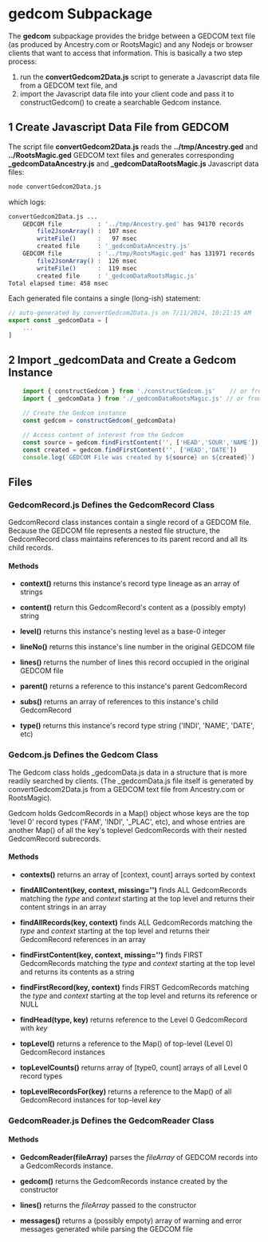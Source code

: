 # gedcom Subpackage

The **gedcom** subpackage provides the bridge between a GEDCOM text file (as produced by Ancestry.com or RootsMagic) and any Nodejs or browser clients that want to access that information.  This is basically a two step process:

1. run the **convertGedcom2Data.js** script to generate a Javascript data file from a GEDCOM text file, and
2. import the Javascript data file into your client code and pass it to constructGedcom() to create a searchable Gedcom instance.

## 1 Create Javascript Data File from GEDCOM

The script file **convertGedcom2Data.js** reads the **../tmp/Ancestry.ged** and **../RootsMagic.ged** GEDCOM text files and generates corresponding **_gedcomDataAncestry.js** and **_gedcomDataRootsMagic.js** Javascript data files:

```bash
node convertGedcom2Data.js
```
which logs:

```bash
convertGedcom2Data.js ...
    GEDCOM file          : '../tmp/Ancestry.ged' has 94170 records
        file2JsonArray() :  107 msec
        writeFile()      :   97 msec
        created file     : '_gedcomDataAncestry.js'
    GEDCOM file          : '../tmp/RootsMagic.ged' has 131971 records
        file2JsonArray() :  126 msec
        writeFile()      :  119 msec
        created file     : '_gedcomDataRootsMagic.js'
Total elapsed time: 458 msec
```

Each generated file contains a single (long-ish) statement:

```js
// auto-generated by convertGedcom2Data.js on 7/11/2024, 10:21:15 AM
export const _gedcomData = [
    ...
]
```

## 2 Import _gedcomData and Create a **Gedcom** Instance

```js
    import { constructGedcom } from './constructGedcom.js'    // or from '$lib/index.js' if using SvelteKit
    import { _gedcomData } from './_gedcomDataRootsMagic.js' // or from './_gedcomAncestry.js'
    
    // Create the Gedcom instance
    const gedcom = constructGedcom(_gedcomData)

    // Access content of interest from the Gedcom
    const source = gedcom.findFirstContent('', ['HEAD','SOUR','NAME'])
    const created = gedcom.findFirstContent('', ['HEAD','DATE'])
    console.log(`GEDCOM File was created by ${source} on ${created}`)
```

## Files


### GedcomRecord.js Defines the GedcomRecord Class

GedcomRecord class instances contain a single record of a GEDCOM file.  Because the GEDCOM file represents a nested file structure, the GedcomRecord class maintains references to its parent record and all its child records.

#### Methods

- **context()** returns this instance's record type lineage as an array of strings

- **content()** return this GedcomRecord's content as a (possibly empty) string

- **level()** returns this instance's nesting level as a base-0 integer

- **lineNo()** returns this instance's line number in the original GEDCOM file

- **lines()** returns the number of lines this record occupied in the original GEDCOM file

- **parent()** returns a reference to this instance's parent GedcomRecord

- **subs()** returns an array of references to this instance's child GedcomRecord

- **type()** returns this instance's record type string ('INDI', 'NAME', 'DATE', etc)


### Gedcom.js Defines the Gedcom Class

The Gedcom class holds _gedcomData.js data in a structure that is more readily searched by clients. (The _gedcomData.js file itself is generated by convertGedcom2Data.js from a GEDCOM text file from Ancestry.com or RootsMagic).

Gedcom holds GedcomRecords in a Map() object whose keys are the top 'level 0' record types ('FAM', 'INDI', '_PLAC', etc), and whose entries are another Map() of all the key's toplevel GedcomRecords with their nested GedcomRecord subrecords.
 
#### Methods

- **contexts()** returns an array of [context, count] arrays sorted by context

- **findAllContent(key, context, missing='')** finds ALL GedcomRecords matching the *type* and *context* starting at the top level and returns their content strings in an array

- **findAllRecords(key, context)** finds ALL GedcomRecords matching the *type* and *context* starting at the top level and returns their GedcomRecord references in an array

- **findFirstContent(key, context, missing='')** finds FIRST GedcomRecords matching the *type* and *context* starting at the top level and returns its contents as a string

- **findFirstRecord(key, context)** finds FIRST GedcomRecords matching the *type* and *context* starting at the top level and returns its reference or NULL

- **findHead(type, key)** returns reference to the Level 0 GedcomRecord with *key*

- **topLevel()** returns a reference to the Map() of top-level (Level 0) GedcomRecord instances

- **topLevelCounts()** returns array of [type0, count] arrays of all Level 0 record types

- **topLevelRecordsFor(key)** returns a reference to the Map() of all GedcomRecord instances for top-level *key*


### GedcomReader.js Defines the GedcomReader Class

#### Methods

- **GedcomReader(fileArray)** parses the *fileArray* of GEDCOM records into a GedcomRecords instance.

- **gedcom()** returns the GedcomRecords instance created by the constructor

- **lines()** returns the *fileArray* passed to the constructor

- **messages()** returns a (possibly empoty) array of warning and error messages generated while parsing the GEDCOM file

